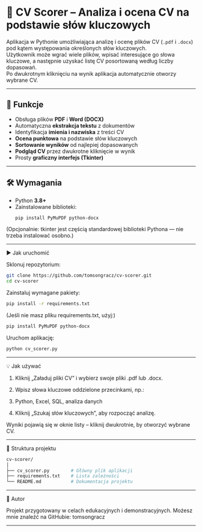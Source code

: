 # 🧠 CV Scorer – Analiza i ocena CV na podstawie słów kluczowych

Aplikacja w Pythonie umożliwiająca analizę i ocenę plików CV (`.pdf` i `.docx`) pod kątem występowania określonych słów kluczowych.  
Użytkownik może wgrać wiele plików, wpisać interesujące go słowa kluczowe, a następnie uzyskać listę CV posortowaną według liczby dopasowań.  
Po dwukrotnym kliknięciu na wynik aplikacja automatycznie otworzy wybrane CV.

---

## 🚀 Funkcje
- Obsługa plików **PDF** i **Word (DOCX)**  
- Automatyczna **ekstrakcja tekstu** z dokumentów  
- Identyfikacja **imienia i nazwiska** z treści CV  
- **Ocena punktowa** na podstawie słów kluczowych  
- **Sortowanie wyników** od najlepiej dopasowanych  
- **Podgląd CV** przez dwukrotne kliknięcie w wynik  
- Prosty **graficzny interfejs (Tkinter)**  

---

## 🛠️ Wymagania
- Python **3.8+**
- Zainstalowane biblioteki:
  ```bash
  pip install PyMuPDF python-docx
  ```

(Opcjonalnie: tkinter jest częścią standardowej biblioteki Pythona — nie trzeba instalować osobno.)

---

▶️ Jak uruchomić

Sklonuj repozytorium:
```bash
git clone https://github.com/tomsongracz/cv-scorer.git
cd cv-scorer
```

Zainstaluj wymagane pakiety:
```bash
pip install -r requirements.txt
```

(Jeśli nie masz pliku requirements.txt, użyj:)
```bash
pip install PyMuPDF python-docx
```

Uruchom aplikację:
```bash
python cv_scorer.py
```

---

💡 Jak używać

1. Kliknij „Załaduj pliki CV” i wybierz swoje pliki .pdf lub .docx.

2. Wpisz słowa kluczowe oddzielone przecinkami, np.:

3. Python, Excel, SQL, analiza danych

4. Kliknij „Szukaj słów kluczowych”, aby rozpocząć analizę.

Wyniki pojawią się w oknie listy – kliknij dwukrotnie, by otworzyć wybrane CV.

---

📂 Struktura projektu
```bash
cv-scorer/
│
├── cv_scorer.py        # Główny plik aplikacji
├── requirements.txt    # Lista zależności
└── README.md           # Dokumentacja projektu
```
---

👤 Autor

Projekt przygotowany w celach edukacyjnych i demonstracyjnych.
Możesz mnie znaleźć na GitHubie: tomsongracz

---
